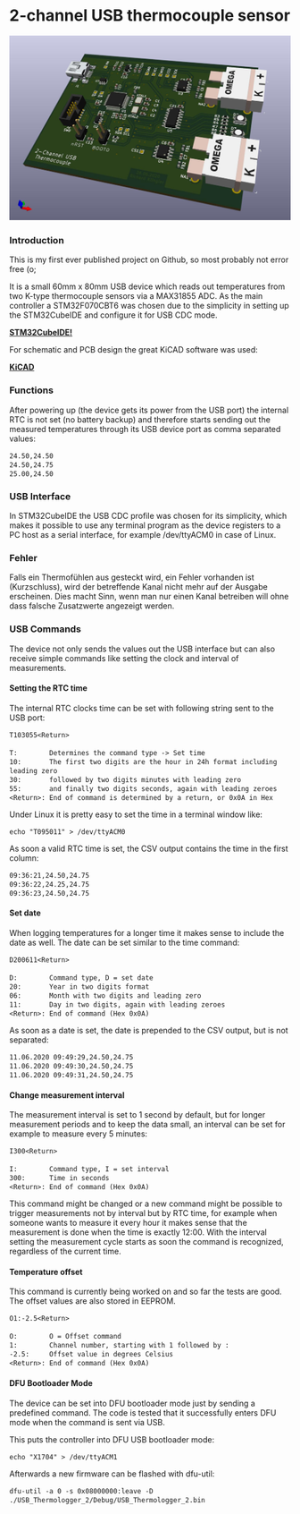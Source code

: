 # 2-channel USB thermocouple sensor

![USB Thermocouple Sensor](kicad/usb_thermo_logger/3d_preview.jpg)

### Introduction

This is my first ever published project on Github, so most probably not error free (o;

It is a small 60mm x 80mm USB device which reads out temperatures from two K-type thermocouple sensors via a MAX31855 ADC.
As the main controller a STM32F070CBT6 was chosen due to the simplicity in setting up the STM32CubeIDE and configure it for USB CDC mode.

[**STM32CubeIDE!**](https://www.st.com/en/development-tools/stm32cubeide.html)

For schematic and PCB design the great KiCAD software was used:

[**KiCAD**](https://kicad-pcb.org/)

### Functions

After powering up (the device gets its power from the USB port) the internal RTC is not set (no battery backup)
and therefore starts sending out the measured temperatures through its USB device port as comma separated values:

    24.50,24.50
    24.50,24.75
    25.00,24.50

### USB Interface

In STM32CubeIDE the USB CDC profile was chosen for its simplicity, which makes it possible to use any terminal program as the device registers to a PC host as a serial interface, for example /dev/ttyACM0 in case of Linux.

### Fehler

Falls ein Thermofühlen aus gesteckt wird, ein Fehler vorhanden ist (Kurzschluss), wird
der betreffende Kanal nicht mehr auf der Ausgabe erscheinen. Dies macht Sinn, wenn
man nur einen Kanal betreiben will ohne dass falsche Zusatzwerte angezeigt werden.

### USB Commands

The device not only sends the values out the USB interface but can also receive simple commands like setting the clock and interval of measurements.

#### Setting the RTC time

The internal RTC clocks time can be set with following string sent to the USB port:

    T103055<Return>
    
    T:        Determines the command type -> Set time
    10:       The first two digits are the hour in 24h format including leading zero
    30:       followed by two digits minutes with leading zero
    55:       and finally two digits seconds, again with leading zeroes
    <Return>: End of command is determined by a return, or 0x0A in Hex

Under Linux it is pretty easy to set the time in a terminal window like:

    echo "T095011" > /dev/ttyACM0

As soon a valid RTC time is set, the CSV output contains the time in the first column:

    09:36:21,24.50,24.75
    09:36:22,24.25,24.75
    09:36:23,24.50,24.75

#### Set date

When logging temperatures for a longer time it makes sense to include the date as well. The date can be set similar to the time command:

    D200611<Return>

    D:        Command type, D = set date
    20:       Year in two digits format
    06:       Month with two digits and leading zero
    11:       Day in two digits, again with leading zeroes
    <Return>: End of command (Hex 0x0A)

As soon as a date is set, the date is prepended to the CSV output, but is not separated:

    11.06.2020 09:49:29,24.50,24.75
    11.06.2020 09:49:30,24.50,24.75
    11.06.2020 09:49:31,24.50,24.75

#### Change measurement interval

The measurement interval is set to 1 second by default, but for longer measurement periods and to keep the data small, an interval can be set for example to measure every 5 minutes:

    I300<Return>

    I:        Command type, I = set interval
    300:      Time in seconds
    <Return>: End of command (Hex 0x0A)

This command might be changed or a new command might be possible to trigger measurements not by interval but by RTC time, for example when someone wants to measure it every hour it makes sense that the measurement is done when the time is exactly 12:00. With the interval setting the measurement cycle starts as soon the command is recognized, regardless of the current time.

#### Temperature offset

This command is currently being worked on and so far the tests are good.
The offset values are also stored in EEPROM.

    O1:-2.5<Return>

    O:        O = Offset command
    1:        Channel number, starting with 1 followed by :
    -2.5:     Offset value in degrees Celsius
    <Return>: End of command (Hex 0x0A)

#### DFU Bootloader Mode

The device can be set into DFU bootloader mode just by sending a predefined command. The code is tested that it successfully enters DFU mode when the command is sent via USB.

This puts the controller into DFU USB bootloader mode:

    echo "X1704" > /dev/ttyACM1

Afterwards a new firmware can be flashed with dfu-util:

    dfu-util -a 0 -s 0x08000000:leave -D ./USB_Thermologger_2/Debug/USB_Thermologger_2.bin

